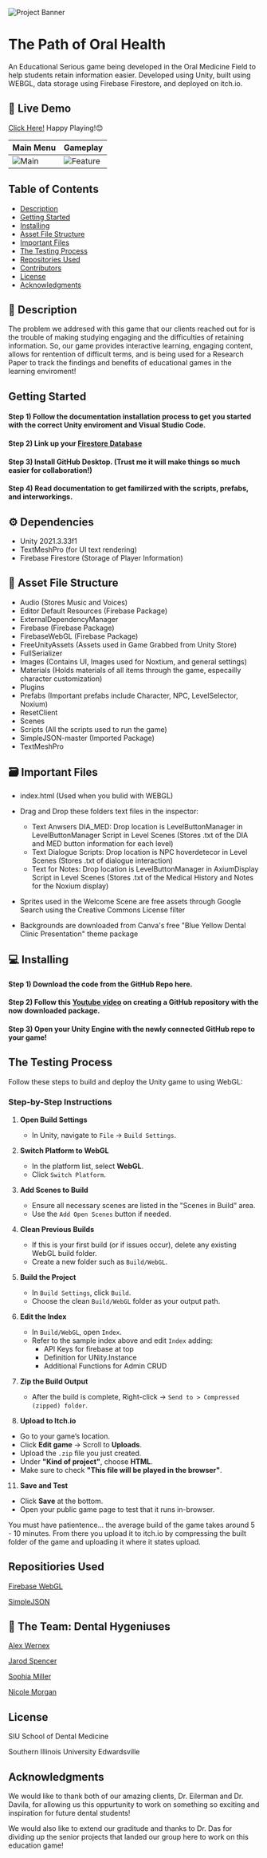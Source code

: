 ![Project Banner](Assets/Images/README/TitlePicture.png)
# The Path of Oral Health

An Educational Serious game being developed in the Oral Medicine Field to help students retain information easier. 
Developed using Unity, built using WEBGL, data storage using Firebase Firestore, and deployed on itch.io.

## 🚀 Live Demo
[Click Here!](https://nimorga.itch.io/the-path-of-oral-health)
Happy Playing!😊

| Main Menu | Gameplay |
|-------------|-----------------|
| ![Main](Assets/Images/README/WelcomeScreen.png) | ![Feature](Assets/Images/README/GamePlay.png) |

## Table of Contents

- [Description](#-description)
- [Getting Started](#getting-started)
- [Installing](#-installing)
- [Asset File Structure](#-asset-file-structure)
- [Important Files](#-important-files)
- [The Testing Process](#the-testing-process)
- [Repositories Used](#repositiories-used)
- [Contributors](#-the-team-dental-hygeniuses)
- [License](#license)
- [Acknowledgments](#acknowledgments)

## 📝 Description

The problem we addresed with this game that our clients reached out for is the trouble of making studying engaging and the difficulties of retaining information. So, our game provides interactive learning, engaging content, allows for rentention of difficult terms, and is being used for a Research Paper to track the findings and benefits of educational games in the learning enviroment!

## Getting Started
#### Step 1) Follow the documentation installation process to get you started with the correct Unity enviroment and Visual Studio Code. 

#### Step 2) Link up your [Firestore Database ](https://console.firebase.google.com/project/dentalgame-891d0/overview)

#### Step 3) Install GitHub Desktop. (Trust me it will make things so much easier for collaboration!)

#### Step 4) Read documentation to get familirzed with the scripts, prefabs, and interworkings.

## ⚙️ Dependencies
- Unity 2021.3.33f1
- TextMeshPro (for UI text rendering)
- Firebase Firestore (Storage of Player Information)

## 📂 Asset File Structure
- Audio (Stores Music and Voices)
- Editor Default Resources (Firebase Package)
- ExternalDependencyManager
- Firebase (Firebase Package)
- FirebaseWebGL (Firebase Package)
- FreeUnityAssets (Assets used in Game Grabbed from Unity Store)
- FullSerializer
- Images (Contains UI, Images used for Noxtium, and general settings)
- Materials (Holds materials of all items through the game, especailly character customization)
- Plugins
- Prefabs (Important prefabs include Character, NPC, LevelSelector, Noxium)
- ResetClient
- Scenes 
- Scripts (All the scripts used to run the game)
- SimpleJSON-master (Imported Package)
- TextMeshPro

## 🗃 Important Files
- index.html (Used when you bulid with WEBGL)

- Drag and Drop these folders text files in the inspector:
    - Text Anwsers DIA_MED: Drop location is LevelButtonManager in LevelButtonManager Script in Level Scenes (Stores .txt of the DIA and MED button information for each level)
    - Text Dialogue Scripts: Drop location is NPC hoverdetecor in Level Scenes (Stores .txt of dialogue interaction)
    - Text for Notes: Drop location is LevelButtonManager in AxiumDisplay Script in Level Scenes (Stores .txt of the Medical History and Notes for the Noxium display)

- Sprites used in the Welcome Scene are free assets through Google Search using the Creative Commons License filter
- Backgrounds are downloaded from Canva's free "Blue Yellow Dental Clinic Presentation" theme package

## 💻 Installing
#### Step 1) Download the code from the GitHub Repo here.
#### Step 2) Follow this [Youtube video](https://www.youtube.com/watch?v=pn1YgU81GUY&t=14s) on creating a GitHub repository with the now downloaded package.
#### Step 3) Open your Unity Engine with the newly connected GitHub repo to your game!

## The Testing Process
Follow these steps to build and deploy the Unity game to using WebGL:

### Step-by-Step Instructions

1. **Open Build Settings**
   - In Unity, navigate to `File` → `Build Settings`.

2. **Switch Platform to WebGL**
   - In the platform list, select **WebGL**.
   - Click `Switch Platform`.

3. **Add Scenes to Build**
   - Ensure all necessary scenes are listed in the "Scenes in Build" area.
   - Use the `Add Open Scenes` button if needed.

4. **Clean Previous Builds**
   - If this is your first build (or if issues occur), delete any existing WebGL build folder.
   - Create a new folder such as `Build/WebGL`.

6. **Build the Project**
   - In `Build Settings`, click `Build`.
   - Choose the clean `Build/WebGL` folder as your output path.

7. **Edit the Index**
   - In `Build/WebGL`, open `Index`.
   - Refer to the sample index above and edit `Index` adding:
       - API Keys for firebase at top
       - Definition for UNity.Instance
       - Additional Functions for Admin CRUD
9. **Zip the Build Output**
   - After the build is complete, Right-click → `Send to > Compressed (zipped) folder`.

10. **Upload to Itch.io**
   - Go to your game’s location.
   - Click **Edit game** → Scroll to **Uploads**.
   - Upload the `.zip` file you just created.
   - Under **"Kind of project"**, choose **HTML**.
   - Make sure to check **"This file will be played in the browser"**.

11. **Save and Test**
   - Click **Save** at the bottom.
   - Open your public game page to test that it runs in-browser.

You must have patientence... the average build of the game takes around 5 - 10 minutes. From there you upload it to itch.io by compressing the built folder of the game and uploading it where it states upload.


## Repositiories Used
[Firebase WebGL](https://github.com/rotolonico/FirebaseWebGL)

[SimpleJSON](https://github.com/Bunny83/SimpleJSON/tree/master)

## 🦷 The Team: Dental Hygeniuses

[Alex Wernex](https://github.com/SquatchOut1)

[Jarod Spencer](https://github.com/TheJarodSpencer)

[Sophia Miller](https://github.com/sopmill)

[Nicole Morgan](https://github.com/nimorga)  

## License

SIU School of Dental Medicine

Southern Illinois University Edwardsville

## Acknowledgments

We would like to thank both of our amazing clients, Dr. Eilerman and Dr. Davila, for allowing us this oppurtunity to work on something so exciting and inspiration for future dental students!

We would also like to extend our graditude and thanks to Dr. Das for dividing up the senior projects that landed our group here to work on this education game!
